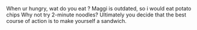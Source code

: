 When ur hungry, wat do you eat ? 
Maggi is outdated, so i would eat potato chips
Why not try 2-minute noodles?
Ultimately you decide that the best course of action is to make yourself a sandwich.